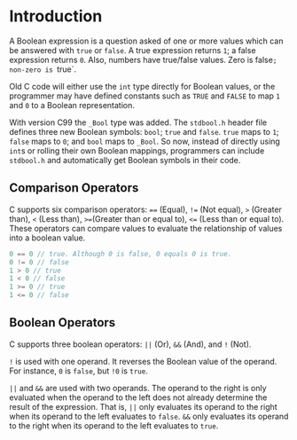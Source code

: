 # Introduction

A Boolean expression is a question asked of one or more values which can be
answered with `true` or `false`. A true expression returns `1`; a false
expression returns `0`. Also, numbers have true/false values. Zero is false`;
non-zero is `true`. 

Old C code will either use the `int` type directly for Boolean values, or the
programmer may have defined constants such as `TRUE` and `FALSE` to map `1` and
`0` to a Boolean representation.

With version C99 the `_Bool` type was added. The `stdbool.h` header file defines
three new Boolean symbols: `bool`; `true` and `false`. `true` maps to `1`;
`false` maps to `0`; and `bool` maps to `_Bool`. So now, instead of directly using 
`int`s or rolling their own Boolean mappings, programmers can include `stdbool.h`
and automatically get Boolean symbols in their code.

## Comparison Operators

C supports six comparison operators: `==` (Equal), `!=` (Not equal), `>` (Greater
than), `<` (Less than), `>=`(Greater than or equal to), `<=` (Less than or equal
to). These operators can compare values to evaluate the relationship of values
into a boolean value.

```c
0 == 0 // true. Although 0 is false, 0 equals 0 is true.
0 != 0 // false
1 > 0 // true
1 < 0 // false
1 >= 0 // true
1 <= 0 // false
```

## Boolean Operators

C supports three boolean operators: `||` (Or), `&&` (And), and `!` (Not). 

`!` is used with one operand. It reverses the Boolean value of the operand. For
instance, `0` is `false`, but `!0` is `true`.

`||` and `&&` are used with two operands. The operand to the right is only
evaluated when the operand to the left does not already determine the result of
the expression. That is, `||` only evaluates its operand to the right when its
operand to the left evaluates to `false`. `&&` only evaluates its operand to the
right when its operand to the left evaluates to `true`.
